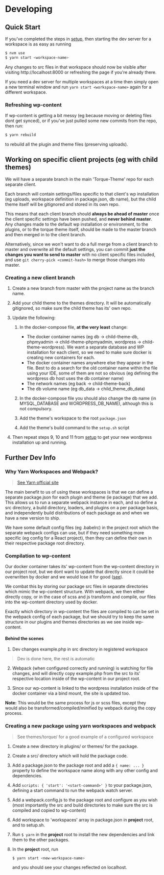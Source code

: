# Developing

## Quick Start

If you've completed the steps in [setup](./setup.md), then starting the dev server for a workspace is as easy as running

```sh
$ nvm use
$ yarn start <workspace-name>
```

Any changes to src files in that workspace should now be visible after visiting http://localhost:8000 or refreshing the page if you're already there.

If you need a dev server for multiple workspaces at a time then simply open a new terminal window and run `yarn start <workspace-name>` again for a different workspace.

### Refreshing wp-content

If wp-content is getting a bit messy (eg because moving or deleting files dont get synced), or if you've just pulled some new commits from the repo, then run:

```sh
$ yarn rebuild
```

to rebuild all the plugin and theme files (preserving uploads).

## Working on specific client projects (eg with child themes)

We will have a separate branch in the main 'Torque-Theme' repo for each separate client.

Each branch will contain settings/files specific to that client's wp installation (eg uploads, workspace definition in package.json, db name), but the child theme itself will be gitignored and stored in its own repo.

This means that each client branch should **always be ahead of master** once the client specific settings have been pushed, and **never behind master**. Any changes made to the default wp installation or environment, to the plugins, or to the torque theme itself, should be made to the master branch and then merged in to the client branch.

Alternatively, since we won't want to do a full merge from a client branch to master and overwrite all the default settings, you can commit **just the changes you want to send to master** with no client specific files included, and use `git cherry-pick <commit-hash>` to merge those changes into master.

### Creating a new client branch

1.  Create a new branch from master with the project name as the branch name.

2.  Add your child theme to the themes directory. It will be automatically gitignored, so make sure the child theme has its' own repo.

3.  Update the following:

    1.  In the docker-compose file, **at the very least** change:

        - The docker container names
          (eg db -> child-theme-db, phpmyadmin -> child-theme-phpmyadmin, wordpress -> child-theme-wordpress).
          We want a separate database and WP installation for each client, so we need to make sure docker is creating new containers for each.
        - The docker container names anywhere else they appear in the file.
          Best to do a search for the old container name within the file using your IDE, some of them are not so obvious
          (eg defining the wordpress db host uses the db container name)
        - The network names
          (eg back -> child-theme-back)
        - The db volume name
          (eg db_data -> child_theme_db_data)

    2.  In the docker-compose file you should also change the db name (in MYSQL_DATABASE and WORDPRESS_DB_NAME), although this is not compulsory.
    3.  Add the theme's workspace to the root `package.json`
    4.  Add the theme's build command to the `setup.sh` script

4.  Then repeat steps 9, 10 and 11 from [setup](./setup.md) to get your new wordpress installation up and running.

## Further Dev Info

### Why Yarn Workspaces and Webpack?

> [See Yarn official site](https://yarnpkg.com/lang/en/docs/workspaces/)

The main benefit to us of using these workspaces is that we can define a separate package.json for each plugin and theme (ie package) that we add. This allows us to run a separate webpack instance in each, and so define a src directory, a build directory, loaders, and plugins on a per package basis, and independently build distributions of each package as and when we have a new version to ship.

We have some default config files (eg .babelrc) in the project root which the separate webpack configs can use, but if they need something more specific (eg config for a React project), then they can define their own in their respective package root directory.

### Compilation to wp-content

Our docker container takes its' wp-content from the wp-content directory in our project root, but we dont want to update that directly since it could be overwritten by docker and we would lose it for good ([see](./docker.md#updating-wp-content)).

We combat this by storing our package src files in separate directories which mimic the wp-content structure. With webpack, we then either directly copy, or in the case of scss and js transform and compile, our files into the wp-content directory used by docker.

Exactly which directory in wp-content the files are compiled to can be set in the webpack config of each package, but we should try to keep the same structure in our plugins and themes directories as we see inside wp-content.

#### Behind the scenes

1.  Dev changes example.php in src directory in registered workspace

> Dev is done here, the rest is automatic

2.  Webpack (when configured correctly and running) is watching for file changes, and will directly copy example.php from the src to its' respective location inside of the wp-content in our project root.

3.  Since our wp-content is linked to the wordpress installation inside of the docker container via a bind mount, the site is updated too.

**Note:** This would be the same process for js or scss files, except they would also be transformed/compiled/minified by webpack during the copy process.

### Creating a new package using yarn workspaces and webpack

> See themes/torque/ for a good example of a configured workspace

1.  Create a new directory in plugins/ or themes/ for the package.

2.  Create a src/ directory which will hold the package code.

3.  Add a package.json to the package root and add a `{ name: ... }` property to define the workspace name along with any other config and dependencies.

4.  Add `scripts: { 'start': '<start-command>' }` to your package.json, defining a start command to run the webpack watch server.

5.  Add a webpack.config.js to the package root and configure as you wish (most importantly the src and build directories to make sure the src is compiled and copied to wp-content)

6.  Add workspace to 'workspaces' array in package.json in **project** root, and to setup.sh.

7.  Run `$ yarn` in the **project** root to install the new dependencies and link them to the other packages.

8.  In the **project** root, run

    ```sh
    $ yarn start <new-workspace-name>
    ```

    and you should see your changes reflected on localhost.
